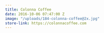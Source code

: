 ```yaml
---
title: Colonna Coffee
date: 2016-10-06 07:47:00 Z
image: "/uploads/184-colonna-coffee@2x.jpg"
store-link: https://colonnacoffee.com
---
```


